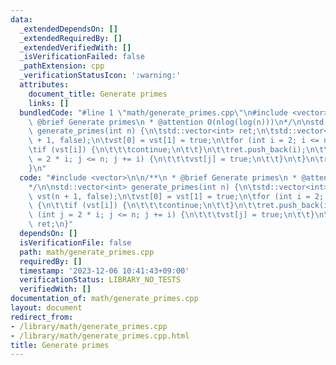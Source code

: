 ```yaml
---
data:
  _extendedDependsOn: []
  _extendedRequiredBy: []
  _extendedVerifiedWith: []
  _isVerificationFailed: false
  _pathExtension: cpp
  _verificationStatusIcon: ':warning:'
  attributes:
    document_title: Generate primes
    links: []
  bundledCode: "#line 1 \"math/generate_primes.cpp\"\n#include <vector>\n\n/**\n *\
    \ @brief Generate primes\n * @attention O(nlog(log(n)))\n*/\n\nstd::vector<int>\
    \ generate_primes(int n) {\n\tstd::vector<int> ret;\n\tstd::vector<bool> vst(n\
    \ + 1, false);\n\tvst[0] = vst[1] = true;\n\tfor (int i = 2; i <= n; i++) {\n\t\
    \tif (vst[i]) {\n\t\t\tcontinue;\n\t\t}\n\t\tret.push_back(i);\n\t\tfor (int j\
    \ = 2 * i; j <= n; j += i) {\n\t\t\tvst[j] = true;\n\t\t}\n\t}\n\treturn ret;\n\
    }\n"
  code: "#include <vector>\n\n/**\n * @brief Generate primes\n * @attention O(nlog(log(n)))\n\
    */\n\nstd::vector<int> generate_primes(int n) {\n\tstd::vector<int> ret;\n\tstd::vector<bool>\
    \ vst(n + 1, false);\n\tvst[0] = vst[1] = true;\n\tfor (int i = 2; i <= n; i++)\
    \ {\n\t\tif (vst[i]) {\n\t\t\tcontinue;\n\t\t}\n\t\tret.push_back(i);\n\t\tfor\
    \ (int j = 2 * i; j <= n; j += i) {\n\t\t\tvst[j] = true;\n\t\t}\n\t}\n\treturn\
    \ ret;\n}"
  dependsOn: []
  isVerificationFile: false
  path: math/generate_primes.cpp
  requiredBy: []
  timestamp: '2023-12-06 10:41:43+09:00'
  verificationStatus: LIBRARY_NO_TESTS
  verifiedWith: []
documentation_of: math/generate_primes.cpp
layout: document
redirect_from:
- /library/math/generate_primes.cpp
- /library/math/generate_primes.cpp.html
title: Generate primes
---
```

